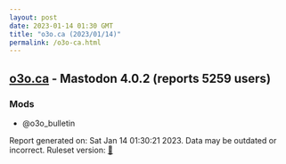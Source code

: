 ```yaml
---
layout: post
date: 2023-01-14 01:30 GMT
title: "o3o.ca (2023/01/14)"
permalink: /o3o-ca.html
---
```


## [o3o.ca](https://o3o.ca) - Mastodon 4.0.2 (reports 5259 users)

### Mods
 * @o3o_bulletin

Report generated on: Sat Jan 14 01:30:21 2023. Data may be outdated or incorrect.
Ruleset version: [🧁](/version-cupcake)
